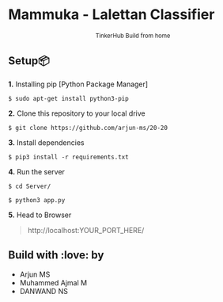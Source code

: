 # Mammuka - Lalettan Classifier
<small><center>TinkerHub Build from home</center></small>

## Setup📦

**1.** Installing pip [Python Package Manager]

```shell
$ sudo apt-get install python3-pip
```

**2.** Clone this repository to your local drive

```shell
$ git clone https://github.com/arjun-ms/20-20
```

**3.** Install dependencies

```shell
$ pip3 install -r requirements.txt
```

**4.** Run the server

```shell
$ cd Server/

$ python3 app.py
```

**5.** Head to Browser

> http://localhost:YOUR_PORT_HERE/

## Build with :love: by

- Arjun MS
- Muhammed Ajmal M
- DANWAND NS

